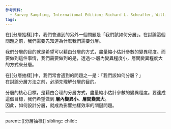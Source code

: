 ```yaml
---
參考資料:
  - Survey Sampling, International Edition; Richard L. Scheaffer, William Mendenhall. III
tags:
---
```

在[[分層抽樣]]中，我們會遇到的另外一個問題是「我們該如何分層」。在討論這個問題之前，我們需要先知道為什麼我們需要分層。

我們分層的目的就是希望可以藉由分層的方式，盡量縮小估計參數的變異程度。而要做到這件事情，我們需要做到的是，透過<>層內變異程度小，層間變異程度大的方式來分層。

在[[分層抽樣]]中，我們常會遇到的問題之一是：「我們該如何分層？」  
在討論分層方法之前，必須先理解分層的目的。

分層的核心目標，是藉由合理的分層方式，盡量縮小估計參數的變異程度。要達成這個目標，我們希望做到 **層內變異小、層間變異大**。  
因此，如何設計分層，就成為影響抽樣效率的關鍵問題。
- - -
parent::[[分層抽樣]]
sibling::
child::